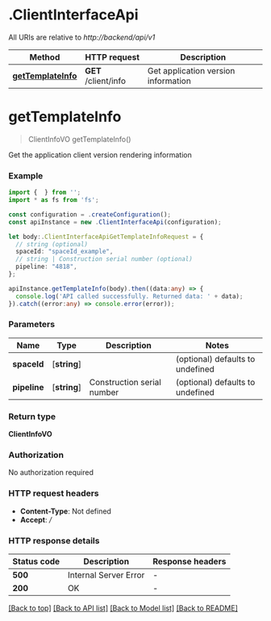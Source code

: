 # .ClientInterfaceApi

All URIs are relative to *http://backend/api/v1*

Method | HTTP request | Description
------------- | ------------- | -------------
[**getTemplateInfo**](ClientInterfaceApi.md#getTemplateInfo) | **GET** /client/info | Get application version information


# **getTemplateInfo**
> ClientInfoVO getTemplateInfo()

Get the application client version rendering information

### Example


```typescript
import {  } from '';
import * as fs from 'fs';

const configuration = .createConfiguration();
const apiInstance = new .ClientInterfaceApi(configuration);

let body:.ClientInterfaceApiGetTemplateInfoRequest = {
  // string (optional)
  spaceId: "spaceId_example",
  // string | Construction serial number (optional)
  pipeline: "4818",
};

apiInstance.getTemplateInfo(body).then((data:any) => {
  console.log('API called successfully. Returned data: ' + data);
}).catch((error:any) => console.error(error));
```


### Parameters

Name | Type | Description  | Notes
------------- | ------------- | ------------- | -------------
 **spaceId** | [**string**] |  | (optional) defaults to undefined
 **pipeline** | [**string**] | Construction serial number | (optional) defaults to undefined


### Return type

**ClientInfoVO**

### Authorization

No authorization required

### HTTP request headers

 - **Content-Type**: Not defined
 - **Accept**: */*


### HTTP response details
| Status code | Description | Response headers |
|-------------|-------------|------------------|
**500** | Internal Server Error |  -  |
**200** | OK |  -  |

[[Back to top]](#) [[Back to API list]](README.md#documentation-for-api-endpoints) [[Back to Model list]](README.md#documentation-for-models) [[Back to README]](README.md)


